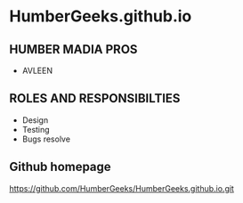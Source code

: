 # HumberGeeks.github.io

## HUMBER MADIA PROS
- AVLEEN

## ROLES AND RESPONSIBILTIES

- Design
- Testing
- Bugs resolve

## Github homepage

https://github.com/HumberGeeks/HumberGeeks.github.io.git


 